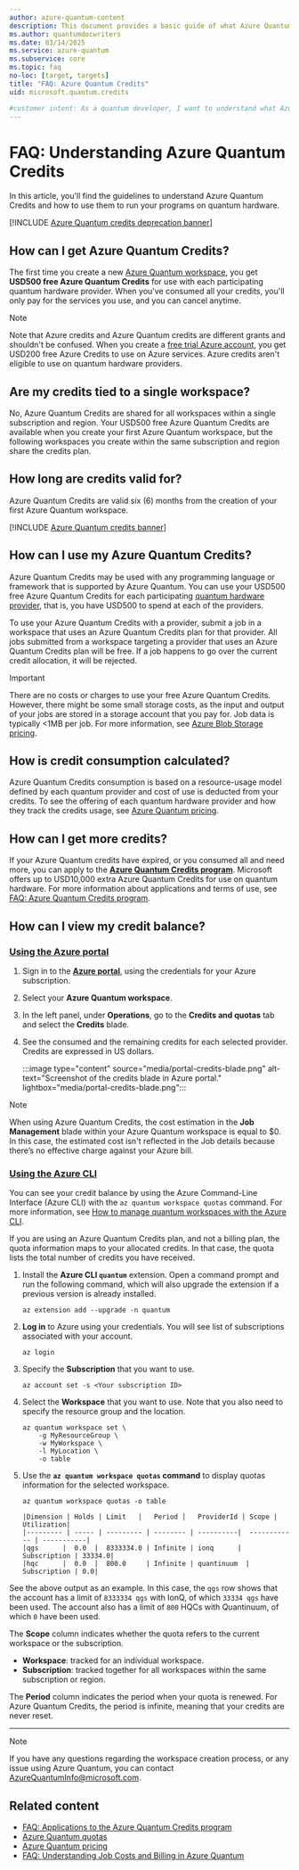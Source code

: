 ```yaml
---
author: azure-quantum-content
description: This document provides a basic guide of what Azure Quantum Credits are, how to use them, and how to review credit balance.
ms.author: quantumdocwriters
ms.date: 03/14/2025
ms.service: azure-quantum
ms.subservice: core
ms.topic: faq
no-loc: [target, targets]
title: "FAQ: Azure Quantum Credits"
uid: microsoft.quantum.credits

#customer intent: As a quantum developer, I want to understand what Azure Quantum Credits are, how to get them, and how to review my credit balance.
---
```


# FAQ: Understanding Azure Quantum Credits 

In this article, you'll find the guidelines to understand Azure Quantum Credits and how to use them to run your programs on quantum hardware.

[!INCLUDE [Azure Quantum credits deprecation banner](includes/azure-quantum-credits.md)]

## How can I get Azure Quantum Credits?

The first time you create a new [Azure Quantum workspace](xref:microsoft.quantum.how-to.workspace), you get **USD500 free Azure Quantum Credits** for use with each participating quantum hardware provider. When you've consumed all your credits, you'll only pay for the services you use, and you can cancel anytime.

> [!NOTE]
> Note that Azure credits and Azure Quantum credits are different grants and shouldn't be confused. When you create a [free trial Azure account](https://azure.microsoft.com/free/), you get USD200 free Azure Credits to use on Azure services. Azure credits aren't eligible to use on quantum hardware providers.

## Are my credits tied to a single workspace?

No, Azure Quantum Credits are shared for all workspaces within a single subscription and region. Your USD500 free Azure Quantum Credits are available when you create your first Azure Quantum workspace, but the following workspaces you create within the same subscription and region share the credits plan.

## How long are credits valid for?

Azure Quantum Credits are valid six (6) months from the creation of your first Azure Quantum workspace. 

[!INCLUDE [Azure Quantum credits banner](includes/azure-quantum-credits.md)]

## How can I use my Azure Quantum Credits?

Azure Quantum Credits may be used with any programming language or framework that is supported by Azure Quantum. You can use your USD500 free Azure Quantum Credits for each participating [quantum hardware provider](xref:microsoft.quantum.reference.qc-target-list), that is, you have USD500 to spend at each of the providers.  

To use your Azure Quantum Credits with a provider, submit a job in a workspace that uses an Azure Quantum Credits plan for that provider. All jobs submitted from a workspace targeting a provider that uses an Azure Quantum Credits plan will be free. If a job happens to go over the current credit allocation, it will be rejected.

> [!IMPORTANT]
> There are no costs or charges to use your free Azure Quantum Credits. However, there might be some small storage costs, as the input and output of your jobs are stored in a storage account that you pay for. Job data is typically <1MB per job. 
> For more information, see [Azure Blob Storage pricing](https://azure.microsoft.com/pricing/details/storage/blobs/).

## How is credit consumption calculated?

Azure Quantum Credits consumption is based on a resource-usage model defined by each quantum provider and cost of use is deducted from your credits. To see the offering of each quantum hardware provider and how they track the credits usage, see [Azure Quantum pricing](xref:microsoft.quantum.providers-pricing).

## How can I get more credits?

If your Azure Quantum credits have expired, or you consumed all and need more, you can apply to the [**Azure Quantum Credits program**](https://aka.ms/aq/credits). Microsoft offers up to USD10,000 extra Azure Quantum Credits for use on quantum hardware. For more information about applications and terms of use, see [FAQ: Azure Quantum Credits program](xref:microsoft.quantum.credits.credits-faq).

## How can I view my credit balance?

### [Using the Azure portal](#tab/tabid-portal)

1. Sign in to the [**Azure portal**](https://portal.azure.com), using the credentials for your Azure subscription.
1. Select your **Azure Quantum workspace**.
1. In the left panel, under **Operations**, go to the **Credits and quotas** tab and select the **Credits** blade. 
1. See the consumed and the remaining credits for each selected provider. Credits are expressed in US dollars. 

     :::image type="content" source="media/portal-credits-blade.png" alt-text="Screenshot of the credits blade in Azure portal." lightbox="media/portal-credits-blade.png":::

     
> [!NOTE]
> When using Azure Quantum Credits, the cost estimation in the **Job Management** blade within your Azure Quantum workspace is equal to $0. In this case, the estimated cost isn't reflected in the Job details because there’s no effective charge against your Azure bill.
 
### [Using the Azure CLI](#tab/tabid-cli)

You can see your credit balance by using the Azure Command-Line Interface (Azure CLI) with the `az quantum workspace quotas` command. For more information, see [How to manage quantum workspaces with the Azure CLI](xref:microsoft.quantum.workspaces-cli).

If you are using an Azure Quantum Credits plan, and not a billing plan, the quota information maps to your allocated credits. In that case, the quota lists the total number of credits you have received. 

1. Install the **Azure CLI `quantum`** extension. Open a command prompt and run the following command, which will also upgrade the extension if a previous version is already installed.

    ```azurecli
    az extension add --upgrade -n quantum
    ```

1. **Log in** to Azure using your credentials. You will see list of subscriptions associated with your account.

   ```azurecli
   az login
   ```

1. Specify the **Subscription** that you want to use.

   ```azurecli
   az account set -s <Your subscription ID>
   ```

1. Select the **Workspace** that you want to use. Note that you also need to specify the resource group and the location.

   ```azurecli
   az quantum workspace set \
       -g MyResourceGroup \
       -w MyWorkspace \
       -l MyLocation \
       -o table
   ```

1. Use the **`az quantum workspace quotas` command** to display quotas information for the selected workspace.

    ```azurecli
    az quantum workspace quotas -o table
    ```

    ```output
    |Dimension | Holds | Limit   |   Period |   ProviderId | Scope | Utilization|
    |--------- | ----- | --------- | -------- | ----------|  ------------ | -----------|
    |qgs      |  0.0  |  8333334.0 | Infinite | ionq      |  Subscription | 33334.0|
    |hqc      |  0.0  |  800.0     | Infinite | quantinuum  | Subscription | 0.0|
    ```

See the above output as an example. In this case, the `qgs` row shows that the account has a limit of `8333334 qgs` with IonQ, of which `33334 qgs` have been used. The account also has a limit of `800` HQCs with Quantinuum, of which `0` have been used.

The **Scope** column indicates whether the quota refers to the current workspace or the subscription.

- **Workspace**: tracked for an individual workspace.
- **Subscription**: tracked together for all workspaces within the same subscription or region.

The **Period** column indicates the period when your quota is renewed. For Azure Quantum Credits, the period is infinite, meaning that your credits are never reset.

***

> [!NOTE]
> If you have any questions regarding the workspace creation process, or any issue using Azure Quantum, you can contact [AzureQuantumInfo@microsoft.com](mailto:AzureQuantumInfo@microsoft.com).

## Related content

- [FAQ: Applications to the Azure Quantum Credits program](xref:microsoft.quantum.credits.credits-faq)
- [Azure Quantum quotas](xref:microsoft.quantum.quotas)
- [Azure Quantum pricing](xref:microsoft.quantum.providers-pricing)
- [FAQ: Understanding Job Costs and Billing in Azure Quantum](xref:microsoft.quantum.azure.job-cost-billing)
